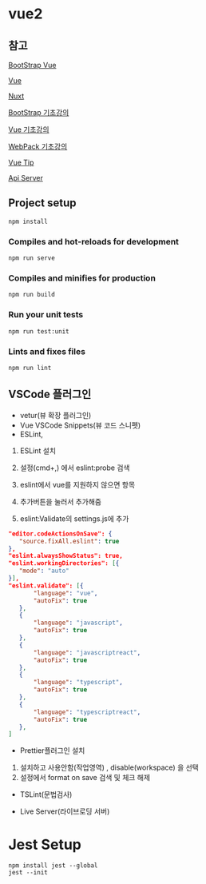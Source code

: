 # vue2

## 참고

[BootStrap Vue](https://bootstrap-vue.org/)

[Vue](https://kr.vuejs.org/v2/guide/index.html)

[Nuxt](https://nuxtjs.org)

[BootStrap 기초강의](https://www.youtube.com/watch?v=5ETqQWvwXV4)

[Vue 기초강의](https://www.youtube.com/watch?v=sqH0u8wN4Rs)

[WebPack 기초강의](https://www.youtube.com/watch?v=rbmUFHZt3sg)

[Vue Tip](https://jess2.xyz/vue/vue-tip/)

[Api Server](https://github.com/Chung10Kr/SimpleApiServer)
## Project setup
```
npm install
```

### Compiles and hot-reloads for development
```
npm run serve
```

### Compiles and minifies for production
```
npm run build
```

### Run your unit tests
```
npm run test:unit
```

### Lints and fixes files
```
npm run lint
```


## VSCode 플러그인

- vetur(뷰 확장 플러그인)
- Vue VSCode Snippets(뷰 코드 스니펫)
- ESLint, 

 1. ESLint 설치
 2. 설정(cmd+,) 에서 eslint:probe 검색
 3. eslint에서 vue를 지원하지 않으면 항목 
 4. 추가버튼을 눌러서 추가해줌

 5. eslint:Validate의 settings.js에 추가
 ```json
 "editor.codeActionsOnSave": {
    "source.fixAll.eslint": true
},
"eslint.alwaysShowStatus": true,
"eslint.workingDirectories": [{
    "mode": "auto"
}],
"eslint.validate": [{
        "language": "vue",
        "autoFix": true
    },
    {
        "language": "javascript",
        "autoFix": true
    },
    {
        "language": "javascriptreact",
        "autoFix": true
    },
    {
        "language": "typescript",
        "autoFix": true
    },
    {
        "language": "typescriptreact",
        "autoFix": true
    },
]
 ```

- Prettier플러그인 설치
1. 설치하고 사용안함(작업영역) , disable(workspace) 을 선택
2. 설정에서 format on save 검색 및 체크 해제

- TSLint(문법검사)



- Live Server(라이브로딩 서버)



# Jest Setup
```
npm install jest --global
jest --init
```